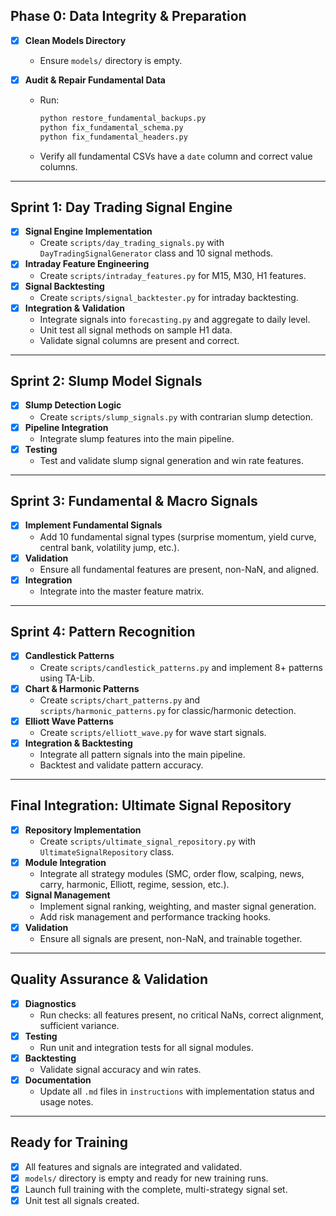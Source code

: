 ## Phase 0: Data Integrity & Preparation

- [x] **Clean Models Directory**
    - Ensure `models/` directory is empty.

- [x] **Audit & Repair Fundamental Data**
    - Run:
      ```bash
      python restore_fundamental_backups.py
      python fix_fundamental_schema.py
      python fix_fundamental_headers.py
      ```
    - Verify all fundamental CSVs have a `date` column and correct value columns.

---

## Sprint 1: Day Trading Signal Engine

- [x] **Signal Engine Implementation**
    - Create `scripts/day_trading_signals.py` with `DayTradingSignalGenerator` class and 10 signal methods.
- [x] **Intraday Feature Engineering**
    - Create `scripts/intraday_features.py` for M15, M30, H1 features.
- [x] **Signal Backtesting**
    - Create `scripts/signal_backtester.py` for intraday backtesting.
- [x] **Integration & Validation**
    - Integrate signals into `forecasting.py` and aggregate to daily level.
    - Unit test all signal methods on sample H1 data.
    - Validate signal columns are present and correct.

---

## Sprint 2: Slump Model Signals

- [x] **Slump Detection Logic**
    - Create `scripts/slump_signals.py` with contrarian slump detection.
- [x] **Pipeline Integration**
    - Integrate slump features into the main pipeline.
- [x] **Testing**
    - Test and validate slump signal generation and win rate features.

---

## Sprint 3: Fundamental & Macro Signals

- [x] **Implement Fundamental Signals**
    - Add 10 fundamental signal types (surprise momentum, yield curve, central bank, volatility jump, etc.).
- [x] **Validation**
    - Ensure all fundamental features are present, non-NaN, and aligned.
- [x] **Integration**
    - Integrate into the master feature matrix.

---

## Sprint 4: Pattern Recognition

- [x] **Candlestick Patterns**
    - Create `scripts/candlestick_patterns.py` and implement 8+ patterns using TA-Lib.
- [x] **Chart & Harmonic Patterns**
    - Create `scripts/chart_patterns.py` and `scripts/harmonic_patterns.py` for classic/harmonic detection.
- [x] **Elliott Wave Patterns**
    - Create `scripts/elliott_wave.py` for wave start signals.
- [x] **Integration & Backtesting**
    - Integrate all pattern signals into the main pipeline.
    - Backtest and validate pattern accuracy.

---

## Final Integration: Ultimate Signal Repository

- [x] **Repository Implementation**
    - Create `scripts/ultimate_signal_repository.py` with `UltimateSignalRepository` class.
- [x] **Module Integration**
    - Integrate all strategy modules (SMC, order flow, scalping, news, carry, harmonic, Elliott, regime, session, etc.).
- [x] **Signal Management**
    - Implement signal ranking, weighting, and master signal generation.
    - Add risk management and performance tracking hooks.
- [x] **Validation**
    - Ensure all signals are present, non-NaN, and trainable together.

---

## Quality Assurance & Validation

- [x] **Diagnostics**
    - Run checks: all features present, no critical NaNs, correct alignment, sufficient variance.
- [x] **Testing**
    - Run unit and integration tests for all signal modules.
- [x] **Backtesting**
    - Validate signal accuracy and win rates.
- [x] **Documentation**
    - Update all `.md` files in `instructions` with implementation status and usage notes.

---

## Ready for Training

- [x] All features and signals are integrated and validated.
- [x] `models/` directory is empty and ready for new training runs.
- [x] Launch full training with the complete, multi-strategy signal set.
- [x] Unit test all signals created.